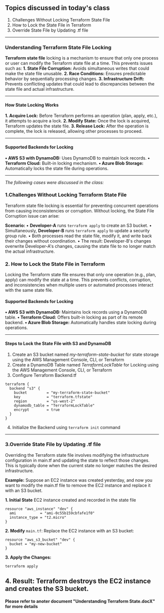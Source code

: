 Topics discussed in today's class
-----------------------------------------
1. Challenges Without Locking Terraform State File
2. How to Lock the State File in Terraform
3. Override State File by Updating .tf file
----------------------------------------------------------------------------------
### Understanding Terraform State File Locking
**Terraform state file** locking is a mechanism to ensure that only one process or user can modify the Terraform state file at a time. This prevents issues such as:
**1.	State File Corruption:** Avoids simultaneous writes that could make the state file unusable.
**2.	Race Conditions:** Ensures predictable behavior by sequentially processing changes.
**3.	Infrastructure Drift:** Prevents conflicting updates that could lead to discrepancies between the state file and actual infrastructure.

---------------------------------------------------------------------------------------------
#### How State Locking Works
**1. Acquire Lock:** Before Terraform performs an operation (plan, apply, etc.), it attempts to acquire a lock.
**2. Modify State:** Once the lock is acquired, Terraform updates the state file.
**3. Release Lock:** After the operation is complete, the lock is released, allowing other processes to proceed.

---------------------------------------------------------------------------------------------
#### Supported Backends for Locking
**• AWS S3 with DynamoDB:** Uses DynamoDB to maintain lock records.
**• Terraform Cloud:** Built-in locking mechanism.
**• Azure Blob Storage:** Automatically locks the state file during operations.

----------------------------------------------------------------------------------------------
*The following cases were discussed in the class:*
### 1.Challenges Without Locking Terraform State File
Terraform state file locking is essential for preventing concurrent operations from causing inconsistencies or corruption. Without locking, the State File Corruption issue can arise:

**Scenario:**
• **Developer-A** runs `terraform apply` to create an S3 bucket.
• Simultaneously, **Developer-B** runs `terraform apply` to update a security group rule.
• Both processes read the state file, modify it, and write back their changes without coordination.
• The result: Developer-B's changes overwrite Developer-A's changes, causing the state file to no longer match the actual infrastructure.

### 2. How to Lock the State File in Terraform
Locking the Terraform state file ensures that only one operation (e.g., plan, apply) can modify the state at a time. This prevents conflicts, corruption, and inconsistencies when multiple users or automated processes interact with the same state file.

#### Supported Backends for Locking
**• AWS S3 with DynamoDB:** Maintains lock records using a DynamoDB table.
**• Terraform Cloud:** Offers built-in locking as part of its remote backend.
**• Azure Blob Storage:** Automatically handles state locking during operations.

--------------------------------------------------------------------------------------------
#### Steps to Lock the State File with S3 and DynamoDB
1. Create an S3 bucket named *my-terraform-state-bucket* for state storage using the AWS Management Console, CLI, or Terraform
2. Create a DynamoDB Table named *TerraformLockTable* for Locking using the AWS Management Console, CLI, or Terraform
3. Configure Terraform Backend.tf

```
terraform {
  backend "s3" {
    bucket         = "my-terraform-state-bucket"
    key            = "terraform.tfstate"
    region         = "us-west-2"
    dynamodb_table = "TerraformLockTable"
    encrypt        = true
  }
}
```
4. Initialize the Backend using `terraform init` command 

--------------------------------------------------------------------------------------------
### 3.Override State File by Updating .tf file
Overriding the Terraform state file involves modifying the infrastructure configuration in main.tf and updating the state to reflect those changes. This is typically done when the current state no longer matches the desired infrastructure.

**Example:**
Suppose an EC2 instance was created yesterday, and now you want to modify the main.tf file to remove the EC2 instance and replace it with an S3 bucket.

**1. Initial State**
EC2 instance created and recorded in the state file
```
resource "aws_instance" "dev" {
  ami           = "ami-0c55b159cbfafe1f0"
  instance_type = "t2.micro"
}
```

**2. Modify** `main.tf`:
Replace the EC2 instance with an S3 bucket:
```
resource "aws_s3_bucket" "dev" {
  bucket = "my-new-bucket"
}
```
**3. Apply the Changes:**
```
terraform apply

```
**4. Result:**
Terraform destroys the EC2 instance and creates the S3 bucket.
------------------------------------------------------------------------
#### Please refer to anoter document "Understanding Terraform State.docX" for more details
